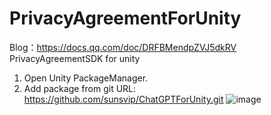 # PrivacyAgreementForUnity
Blog：https://docs.qq.com/doc/DRFBMendpZVJ5dkRV
PrivacyAgreementSDK for unity
1. Open Unity PackageManager.
2. Add package from git URL: https://github.com/sunsvip/ChatGPTForUnity.git
![image](Preview.gif)

